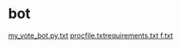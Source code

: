 # bot
[my_vote_bot.py.txt](https://github.com/user-attachments/files/21982866/my_vote_bot.py.txt)
[procfile.txt](https://github.com/user-attachments/files/21982867/procfile.txt)[requirements.txt f.txt](https://github.com/user-attachments/files/21982870/requirements.txt.f.txt)
